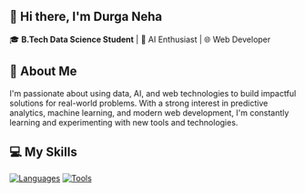 ## 👋 Hi there, I'm Durga Neha

🎓 **B.Tech Data Science Student** | 🤖 AI Enthusiast | 🌐 Web Developer

## 💬 About Me
I'm passionate about using data, AI, and web technologies to build impactful solutions for real-world problems. With a strong interest in predictive analytics, machine learning, and modern web development, I'm constantly learning and experimenting with new tools and technologies.

## 💻 My Skills

[![Languages](https://skillicons.dev/icons?i=py,html,css,js,php)](https://skillicons.dev)
[![Tools](https://skillicons.dev/icons?i=github,vscode)](https://skillicons.dev)




<!--
**durganeha/durganeha** is a ✨ _special_ ✨ repository because its `README.md` (this file) appears on your GitHub profile.

Here are some ideas to get you started:

- 🔭 I’m currently working on ...
- 🌱 I’m currently learning ...
- 👯 I’m looking to collaborate on ...
- 🤔 I’m looking for help with ...
- 💬 Ask me about ...
- 📫 How to reach me: ...
- 😄 Pronouns: ...
- ⚡ Fun fact: ...
-->
